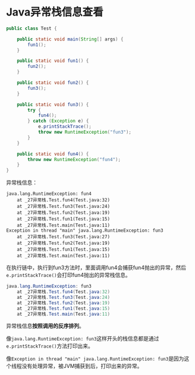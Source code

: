 # Java异常栈信息查看

```java
public class Test {

    public static void main(String[] args) {
        fun1();
    }

    public static void fun1() {
        fun2();
    }

    public static void fun2() {
        fun3();
    }

    public static void fun3() {
        try {
            fun4();
        } catch (Exception e) {
            e.printStackTrace();
            throw new RuntimeException("fun3");
        }
    }

    public static void fun4() {
        throw new RuntimeException("fun4");
    }
}
```

异常栈信息：


```shell
java.lang.RuntimeException: fun4
	at _27异常栈.Test.fun4(Test.java:32)
	at _27异常栈.Test.fun3(Test.java:24)
	at _27异常栈.Test.fun2(Test.java:19)
	at _27异常栈.Test.fun1(Test.java:15)
	at _27异常栈.Test.main(Test.java:11)
Exception in thread "main" java.lang.RuntimeException: fun3
	at _27异常栈.Test.fun3(Test.java:27)
	at _27异常栈.Test.fun2(Test.java:19)
	at _27异常栈.Test.fun1(Test.java:15)
	at _27异常栈.Test.main(Test.java:11)
```

在执行链中，执行到fun3方法时，里面调用fun4会捕获fun4抛出的异常，然后`e.printStackTrace()`会打印fun4抛出的异常栈信息。

```java
java.lang.RuntimeException: fun3
	at _27异常栈.Test.fun4(Test.java:32)
	at _27异常栈.Test.fun3(Test.java:24)
	at _27异常栈.Test.fun2(Test.java:19)
	at _27异常栈.Test.fun1(Test.java:15)
	at _27异常栈.Test.main(Test.java:11)
```

异常栈信息**按照调用的反序排列**。

像`java.lang.RuntimeException: fun3`这样开头的栈信息都是通过`e.printStackTrace()`方法打印出来。

像`Exception in thread "main" java.lang.RuntimeException: fun3`是因为这个线程没有处理异常，被JVM捕获到后，打印出来的异常。